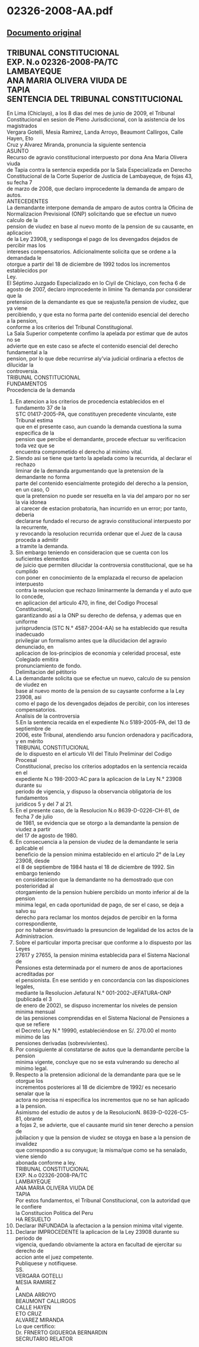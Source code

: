 
02326-2008-AA.pdf
=================
  
[Documento original](https://tc.gob.pe/jurisprudencia/2009/02326-2008-AA.pdf)  
---  
TRIBUNAL CONSTITUCIONAL  
EXP. N.o 02326-2008-PA/TC  
LAMBAYEQUE  
ANA MARIA OLIVERA VIUDA DE  
TAPIA  
SENTENCIA DEL TRIBUNAL CONSTITUCIONAL  
-  
En Lima (Chiclayo), a los 8 dias del mes de junio de 2009, el Tribunal  
Constitucional en sesion de Pleno Jurisdiccional, con la asistencia de los magistrados  
Vergara Gotelli, Mesia Ramirez, Landa Arroyo, Beaumont Callirgos, Calle Hayen, Eto  
Cruz y Alvarez Miranda, pronuncia la siguiente sentencia  
ASUNTO  
Recurso de agravio constitucional interpuesto por dona Ana Maria Olivera viuda  
de Tapia contra la sentencia expedida por la Sala Especializada en Derecho  
Constitucional de la Corte Superior de Justicia de Lambayeque, de fojas 43, su fecha 7  
de marzo de 2008, que declaro improcedente la demanda de amparo de autos.  
ANTECEDENTES  
La demandante interpone demanda de amparo de autos contra la Oficina de  
Normalizacion Previsional (ONP) solicitando que se efectue un nuevo calculo de la  
pension de viudez en base al nuevo monto de la pension de su causante, en aplicacion  
de la Ley 23908, y sedisponga el pago de los devengados dejados de percibir mas los  
intereses compensatorios. Adicionalmente solicita que se ordene a la demandada le  
otorgue a partir del 18 de diciembre de 1992 todos los incrementos establecidos por  
Ley.  
El Séptimo Juzgado Especializado en lo Ciyil de Chiclayo, con fecha 6 de  
agosto de 2007, declaro improcedente in limine Ya demanda por considerar que la  
pretension de la demandante es que se reajuste/la pension de viudez, que ya viene  
percibiendo, y que esta no forma parte del contenido esencial del derecho a la pension,  
conforme a los criterios del Tribunal Constitugional.  
La Sala Superior competente confimo la apelada por estimar que de autos no se  
advierte que en este caso se afecte el contenido esencial del derecho fundamental a la  
pension, por lo que debe recurrirse aly'via judicial ordinaria a efectos de dilucidar la  
controversia.  
TRIBUNAL CONSTITUCIONAL  
FUNDAMENTOS  
Procedencia de la demanda  
1. En atencion a los criterios de procedencia establecidos en el fundamento 37 de la  
STC 01417-2005-PA, que constituyen precedente vinculante, este Tribunal estima  
que en el presente caso, aun cuando la demanda cuestiona la suma especifica de la  
pension que percibe el demandante, procede efectuar su verificacion toda vez que se  
encuentra comprometido el derecho al minimo vital.  
2. Siendo asi se tiene que tanto la apelada como la recurrida, al declarar el rechazo  
liminar de la demanda argumentando que la pretension de la demandante no forma  
parte del contenido esencialmente protegido del derecho a la pension, en un caso, O  
que la pretension no puede ser resuelta en la via del amparo por no ser la via idonea  
al carecer de estacion probatoria, han incurrido en un error; por tanto, deberia  
declararse fundado el recurso de agravio constitucional interpuesto por la recurrente,  
y revocando la resolucion recurrida ordenar que el Juez de la causa proceda a admitir  
a tramite la demanda.  
3. Sin embargo teniendo en consideracion que se cuenta con los suficientes elementos  
de juicio que permiten dilucidar la controversia constitucional, que se ha cumplido  
con poner en conocimiento de la emplazada el recurso de apelacion interpuesto  
contra la resolucion que rechazo liminarmente la demanda y el auto que lo concede,  
en aplicacion del articulo 470, in fine, del Codigo Procesal Constitucional,  
garantizando asi a la ONP su derecho de defensa, y ademas que en uniforme  
jurisprudencia (STC N.° 4587-2004-AA) se ha establecido que resulta inadecuado  
privilegiar un formalismo antes que la dilucidacion del agravio denunciado, en  
aplicacion de los-principios de economia y celeridad procesal, este Colegiado emitira  
pronunciamiento de fondo.  
Delimitacion del pétitorio  
4. La demandante solicita que se efectue un nuevo, calculo de su pension de viudez en  
base al nuevo monto de la pension de su caysante conforme a la Ley 23908, asi  
como el pago de los devengados dejados de percibir, con los intereses  
compensatorios.  
Analisis de la controversia  
5.En la sentencia recaida en el expediente N.o 5189-2005-PA, del 13 de septiembre de  
2006, este Tribunal, atendiendo arsu funcion ordenadora y pacificadora, y en mérito  
TRIBUNAL CONSTITUCIONAL  
de lo dispuesto en el articulo VII del Titulo Preliminar del Codigo Procesal  
Constitucional, preciso los criterios adoptados en la sentencia recaida en el  
expediente N.o 198-2003-AC para la aplicacion de la Ley N.° 23908 durante su  
periodo de vigencia, y dispuso la observancia obligatoria de los fundamentos  
juridicos 5 y del 7 al 21.  
6. En el presente caso, de la Resolucion N.o 8639-D-0226-CH-81, de fecha 7 de julio  
de 1981, se evidencia que se otorgo a la demandante la pension de viudez a partir  
del 17 de agosto de 1980.  
7. En consecuencia a la pension de viudez de la demandante le seria aplicable el  
beneficio de la pension minima establecido en el articulo 2° de la Ley 23908, desde  
el 8 de septiembre de 1984 hasta el 18 de diciembre de 1992. Sin embargo teniendo  
en consideracion que la demandante no ha demostrado que con posterioridad al  
otorgamiento de la pension hubiere percibido un monto inferior al de la pension  
minima legal, en cada oportunidad de pago, de ser el caso, se deja a salvo su  
derecho para reclamar los montos dejados de percibir en la forma correspondiente,  
por no haberse desvirtuado la presuncion de legalidad de los actos de la  
Administracion.  
8. Sobre el particular importa precisar que conforme a lo dispuesto por las Leyes  
27617 y 27655, la pension minima establecida para el Sistema Nacional de  
Pensiones esta determinada por el numero de anos de aportaciones acreditadas por  
el pensionista. En ese sentido y en concordancia con las disposiciones legales,  
mediante la Resolucion Jefatural N.° 001-2002-JEFATURA-ONP (publicada el 3  
de enero de 2002), se dispuso incrementar los niveles de pension minima mensual  
de las pensiones comprendidas en el Sistema Nacional de Pensiones a que se refiere  
el Decreto Ley N.° 19990, estableciéndose en S/. 270.00 el monto minimo de las  
pensiones derivadas (sobrevivientes).  
9. Por consiguiente al constatarse de autos que la demandante percibe la pension  
minima vigente, concluye que no se esta vulnerando su derecho al minimo legal.  
10. Respecto a la pretension adicional de la demandante para que se le otorgue los  
incrementos posteriores al 18 de diciembre de 1992/ es necesario senalar que la  
actora no precisa ni especifica los incrementos que no se han aplicado a la pension.  
Asimismo del estudio de autos y de la ResolucionN. 8639-D-0226-C5-81, obrante  
a fojas 2, se advierte, que el causante murid sin tener derecho a pension de  
jubilacion y que la pension de viudez se otoyga en base a la pension de invalidez  
que correspondio a su conyugue; la misma/que como se ha senalado, viene siendo  
abonada conforme a ley.  
TRIBUNAL CONSTITUCIONAL  
EXP. N.o 02326-2008-PA/TC  
LAMBAYEQUE  
ANA MARIA OLIVERA VIUDA DE  
TAPIA  
Por estos fundamentos, el Tribunal Constitucional, con la autoridad que le confiere  
la Constitucion Politica del Peru  
HA RESUELTO  
1. Declarar INFUNDADA la afectacion a la pension minima vital vigente.  
2. Declarar IMPROCEDENTE la aplicacion de la Ley 23908 durante su periodo de  
vigencia, quedando obviamente la actora en facultad de ejercitar su derecho de  
accion ante el juez competente.  
Publiquese y notifiquese.  
SS.  
VERGARA GOTELLI  
MESIA RAMIREZ  
A  
LANDA ARROYO  
BEAUMONT CALLIRGOS  
CALLE HAYEN  
ETO CRUZ  
ALVAREZ MIRANDA  
Lo que certifico:  
Dr. FRNERTO GIGUEROA BERNARDIN  
SECRUTARIO RELATOR